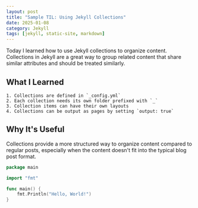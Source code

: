 ```yaml
---
layout: post
title: "Sample TIL: Using Jekyll Collections"
date: 2025-01-08
category: Jekyll
tags: [jekyll, static-site, markdown]
---
```


Today I learned how to use Jekyll collections to organize content. Collections in Jekyll are a great way to group related content that share similar attributes and should be treated similarly.

## What I Learned

    1. Collections are defined in `_config.yml`
    2. Each collection needs its own folder prefixed with `_`
    3. Collection items can have their own layouts
    4. Collections can be output as pages by setting `output: true`

## Why It's Useful

Collections provide a more structured way to organize content compared to regular posts, especially when the content doesn't fit into the typical blog post format.

```go
package main

import "fmt"

func main() {
    fmt.Println("Hello, World!")
}
```